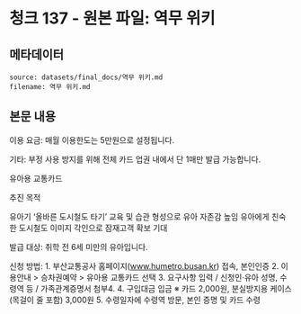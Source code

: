 # 청크 137 - 원본 파일: 역무 위키

## 메타데이터

```
source: datasets/final_docs/역무 위키.md
filename: 역무 위키.md
```

## 본문 내용

이용 요금: 매월 이용한도는 5만원으로 설정됩니다.

기타: 부정 사용 방지를 위해 전체 카드 업권 내에서 단 1매만 발급 가능합니다.

유아용 교통카드

추진 목적

유아기 ‘올바른 도시철도 타기’ 교육 및 습관 형성으로 유아 자존감 높임
유아에게 친숙한 도시철도 이미지 각인으로 잠재고객 확보 기대

발급 대상: 취학 전 6세 미만의 유아입니다.

신청 방법: 1. 부산교통공사 홈페이지(www.humetro.busan.kr) 접속, 본인인증 2. 이용안내 > 승차권예약 > 유아용 교통카드 선택 3. 요구사항 입력 / 신청인·유아 성명, 수령역 등 / 가족관계증명서 첨부4. 4. 구입대금 입금 ※ 카드 2,000원, 분실방지용 케이스(목걸이 줄 포함) 3,000원 5. 수령일자에 수령역 방문, 본인 증명 및 카드 수령
